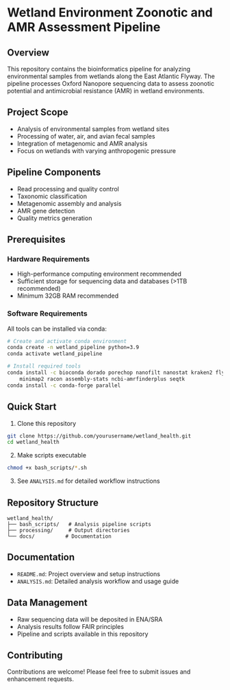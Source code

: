 # Wetland Environment Zoonotic and AMR Assessment Pipeline

## Overview
This repository contains the bioinformatics pipeline for analyzing environmental samples from wetlands along the East Atlantic Flyway. The pipeline processes Oxford Nanopore sequencing data to assess zoonotic potential and antimicrobial resistance (AMR) in wetland environments.

## Project Scope
- Analysis of environmental samples from wetland sites
- Processing of water, air, and avian fecal samples
- Integration of metagenomic and AMR analysis
- Focus on wetlands with varying anthropogenic pressure

## Pipeline Components
- Read processing and quality control
- Taxonomic classification
- Metagenomic assembly and analysis
- AMR gene detection
- Quality metrics generation

## Prerequisites
### Hardware Requirements
- High-performance computing environment recommended
- Sufficient storage for sequencing data and databases (>1TB recommended)
- Minimum 32GB RAM recommended

### Software Requirements
All tools can be installed via conda:
```bash
# Create and activate conda environment
conda create -n wetland_pipeline python=3.9
conda activate wetland_pipeline

# Install required tools
conda install -c bioconda dorado porechop nanofilt nanostat kraken2 flye \
    minimap2 racon assembly-stats ncbi-amrfinderplus seqtk
conda install -c conda-forge parallel
```

## Quick Start
1. Clone this repository
```bash
git clone https://github.com/yourusername/wetland_health.git
cd wetland_health
```

2. Make scripts executable
```bash
chmod +x bash_scripts/*.sh
```

3. See `ANALYSIS.md` for detailed workflow instructions

## Repository Structure
```
wetland_health/
├── bash_scripts/   # Analysis pipeline scripts
├── processing/     # Output directories
└── docs/          # Documentation
```

## Documentation
- `README.md`: Project overview and setup instructions
- `ANALYSIS.md`: Detailed analysis workflow and usage guide

## Data Management
- Raw sequencing data will be deposited in ENA/SRA
- Analysis results follow FAIR principles
- Pipeline and scripts available in this repository

## Contributing
Contributions are welcome! Please feel free to submit issues and enhancement requests.
